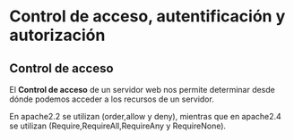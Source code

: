 # Control de acceso, autentificación y autorización

## Control de acceso

El **Control de acceso** de un servidor web nos permite determinar desde dónde podemos acceder a los recursos de un servidor. 

En apache2.2 se utilizan (order,allow y deny), mientras que en apache2.4 se utilizan (Require,RequireAll,RequireAny y RequireNone).

